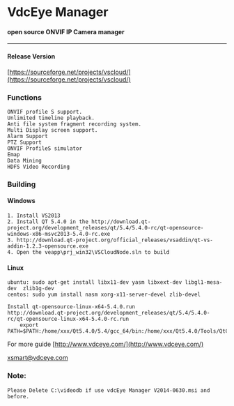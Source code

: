 # VdcEye Manager #
#### open source ONVIF IP Camera manager ####

----------
#### Release Version ####
[https://sourceforge.net/projects/vscloud/](https://sourceforge.net/projects/vscloud/)

### Functions ###
	ONVIF profile S support.
    Unlimited timeline playback.
	Anti file system fragment recording system.
	Multi Display screen support.
	Alarm Support
	PTZ Support
	ONVIF ProfileS simulator
	Emap
	Data Mining
	HDFS Video Recording

### Building ###
#### Windows ####
	1. Install VS2013
	2. Install QT 5.4.0 in the http://download.qt-project.org/development_releases/qt/5.4/5.4.0-rc/qt-opensource-windows-x86-msvc2013-5.4.0-rc.exe
	3. http://download.qt-project.org/official_releases/vsaddin/qt-vs-addin-1.2.3-opensource.exe 
	4. Open the veapp\prj_win32\VSCloudNode.sln to build

#### Linux ####
	ubuntu: sudo apt-get install libx11-dev yasm libxext-dev libgl1-mesa-dev  zlib1g-dev
	centos: sudo yum install nasm xorg-x11-server-devel zlib-devel
	
	Install qt-opensource-linux-x64-5.4.0.run
	http://download.qt-project.org/development_releases/qt/5.4/5.4.0-rc/qt-opensource-linux-x64-5.4.0-rc.run
		export  PATH=$PATH:/home/xxx/Qt5.4.0/5.4/gcc_64/bin:/home/xxx/Qt5.4.0/Tools/QtCreator/bin/

For more guide
[http://www.vdceye.com/](http://www.vdceye.com/)

[xsmart@vdceye.com](xsmart@vdceye.com)

### Note: ###
	Please Delete C:\videodb if use vdcEye Manager V2014-0630.msi and before.
		


		

